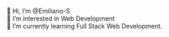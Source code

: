 👋 Hi, I’m @Emiliano-S </br>
👀 I’m interested in Web Development</br>
🌱 I’m currently learning Full Stack Web Development.

<!---
Emiliano-S/Emiliano-S is a ✨ special ✨ repository because its `README.md` (this file) appears on your GitHub profile.
You can click the Preview link to take a look at your changes.
--->
